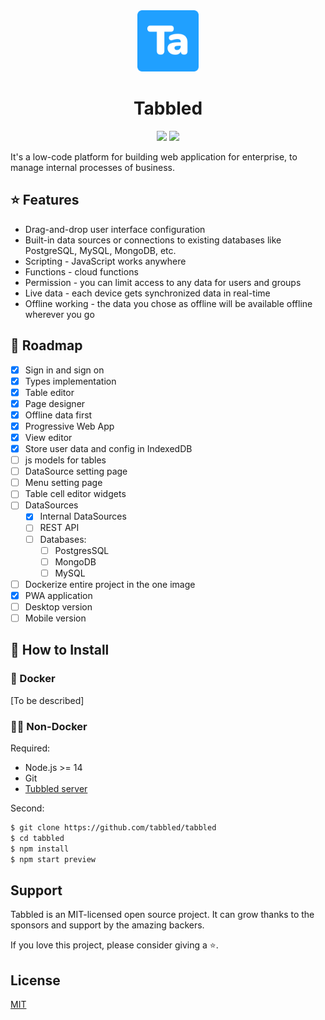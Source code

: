 <div align="center" width="100%">
    <img src="./public/icon.png" width="98" alt="" />
</div>
<h1 align="center">
  Tabbled
</h1>

<div align="center" width="100%">
<img src="https://img.shields.io/github/last-commit/tabbled/tabbled" /></a>
<a target="_blank" href="https://github.com/louislam/uptime-kuma"><img src="https://img.shields.io/github/stars/tabbled" /></a>
</div>

It's a low-code platform for building web application for enterprise, to manage internal processes of business.


## ⭐ Features

* Drag-and-drop user interface configuration
* Built-in data sources or connections to existing databases like PostgreSQL, MySQL, MongoDB, etc.
* Scripting - JavaScript works anywhere
* Functions - cloud functions
* Permission - you can limit access to any data for users and groups
* Live data - each device gets synchronized data in real-time
* Offline working - the data you chose as offline will be available offline wherever you go

## 🌿 Roadmap

- [x] Sign in and sign on
- [x] Types implementation
- [x] Table editor
- [x] Page designer
- [x] Offline data first
- [x] Progressive Web App
- [x] View editor
- [x] Store user data and config in IndexedDB
- [ ] js models for tables
- [ ] DataSource setting page
- [ ] Menu setting page
- [ ] Table cell editor widgets
- [ ] DataSources 
  - [x] Internal DataSources
  - [ ] REST API
  - [ ] Databases:
    - [ ] PostgresSQL
    - [ ] MongoDB
    - [ ] MySQL  
- [ ] Dockerize entire project in the one image
- [x] PWA application
- [ ] Desktop version
- [ ] Mobile version

## 🚀 How to Install

### 🐳 Docker

[To be described]

### 💪🏻 Non-Docker

Required:
- Node.js >= 14
- Git
- [Tubbled server](https://github.com/tabbled/tabbled-server)

Second:
```bash
$ git clone https://github.com/tabbled/tabbled
$ cd tabbled
$ npm install
$ npm start preview
```

## 	Support

Tabbled is an MIT-licensed open source project. It can grow thanks to the sponsors and support by the amazing backers.

If you love this project, please consider giving a ⭐.

## License

[MIT](https://github.com/tabbled/tabbled/LICENSE)
